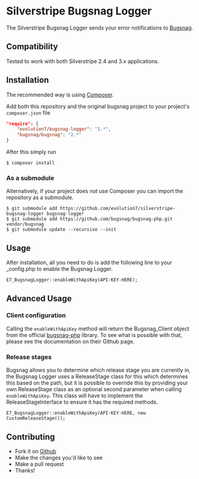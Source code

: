 # Silverstripe Bugsnag Logger #

The Silverstripe Bugsnag Logger sends your error notifications to [Bugsnag](http://bugsnag.com).

## Compatibility ##
Tested to work with both Silverstripe 2.4 and 3.x applications.

## Installation ##

The recommended way is using [Composer](http://getcomposer.org/). 

Add both this repository and the original bugsnag project to your project's `composer.json` file

```json
"require": {
    "evolution7/bugsnag-logger": "1.*",
    "bugsnag/bugsnag": "2.*"
}
```

After this simply run
```shell
$ composer install
```

### As a submodule ###

Alternatively, if your project does not use Composer you can import the repository as a submodule.

```shell
$ git submodule add https://github.com/evolution7/silverstripe-bugsnag-logger bugsnag-logger
$ git submodule add https://github.com/bugsnag/bugsnag-php.git vendor/bugsnag
$ git submodule update --recursive --init
```

## Usage ##

After installation, all you need to do is add the following line to your _config.php to enable the Bugsnag Logger.

`E7_BugsnagLogger::enableWithApiKey(API-KEY-HERE);`

## Advanced Usage ##
### Client configuration ###
Calling the `enableWithApiKey` method will return the Bugsnag_Client object from the official [bugsnag-php](https://github.com/bugsnag/bugsnag-php) library. To see what is possible with that, please see the documentation on their Github page.

### Release stages ###
Bugsnag allows you to determine which release stage you are currently in, the Bugsnag Logger uses a ReleaseStage class for this which determines this based on the path, but it is possible to override this by providing your own ReleaseStage class as an optional second parameter when calling `enableWithApiKey`. This class will have to implement the ReleaseStageInterface to ensure it has the required methods.

`E7_BugsnagLogger::enableWithApiKey(API-KEY-HERE, new CustomReleaseStage());`

## Contributing ##

* Fork it on [Github](https://github.com/evolution7/silverstripe-bugsnag-logger)
* Make the changes you'd like to see
* Make a pull request
* Thanks!
